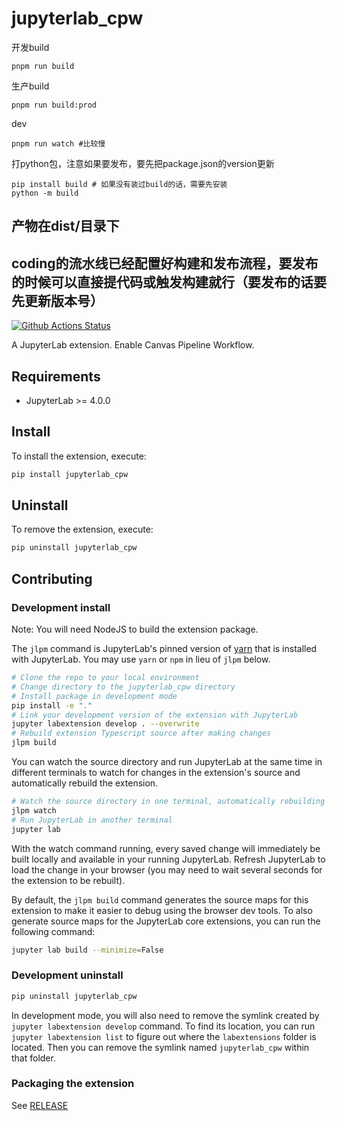 # jupyterlab_cpw

开发build
```shell
pnpm run build
```
生产build
```shell
pnpm run build:prod
```
dev
```shell
pnpm run watch #比较慢
```
打python包，注意如果要发布，要先把package.json的version更新
```shell
pip install build # 如果没有装过build的话，需要先安装
python -m build
```
产物在dist/目录下
-------------
coding的流水线已经配置好构建和发布流程，要发布的时候可以直接提代码或触发构建就行（要发布的话要先更新版本号）
-------------

[![Github Actions Status](https://github.com/boogie-ben/jupyterlab-cpw/workflows/Build/badge.svg)](https://github.com/boogie-ben/jupyterlab-cpw/actions/workflows/build.yml)

A JupyterLab extension. Enable Canvas Pipeline Workflow.

## Requirements

- JupyterLab >= 4.0.0

## Install

To install the extension, execute:

```bash
pip install jupyterlab_cpw
```

## Uninstall

To remove the extension, execute:

```bash
pip uninstall jupyterlab_cpw
```

## Contributing

### Development install

Note: You will need NodeJS to build the extension package.

The `jlpm` command is JupyterLab's pinned version of
[yarn](https://yarnpkg.com/) that is installed with JupyterLab. You may use
`yarn` or `npm` in lieu of `jlpm` below.

```bash
# Clone the repo to your local environment
# Change directory to the jupyterlab_cpw directory
# Install package in development mode
pip install -e "."
# Link your development version of the extension with JupyterLab
jupyter labextension develop . --overwrite
# Rebuild extension Typescript source after making changes
jlpm build
```

You can watch the source directory and run JupyterLab at the same time in different terminals to watch for changes in the extension's source and automatically rebuild the extension.

```bash
# Watch the source directory in one terminal, automatically rebuilding when needed
jlpm watch
# Run JupyterLab in another terminal
jupyter lab
```

With the watch command running, every saved change will immediately be built locally and available in your running JupyterLab. Refresh JupyterLab to load the change in your browser (you may need to wait several seconds for the extension to be rebuilt).

By default, the `jlpm build` command generates the source maps for this extension to make it easier to debug using the browser dev tools. To also generate source maps for the JupyterLab core extensions, you can run the following command:

```bash
jupyter lab build --minimize=False
```

### Development uninstall

```bash
pip uninstall jupyterlab_cpw
```

In development mode, you will also need to remove the symlink created by `jupyter labextension develop`
command. To find its location, you can run `jupyter labextension list` to figure out where the `labextensions`
folder is located. Then you can remove the symlink named `jupyterlab_cpw` within that folder.

### Packaging the extension

See [RELEASE](RELEASE.md)
